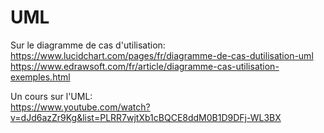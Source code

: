 # UML

Sur le diagramme de cas d'utilisation: \
https://www.lucidchart.com/pages/fr/diagramme-de-cas-dutilisation-uml \
https://www.edrawsoft.com/fr/article/diagramme-cas-utilisation-exemples.html

Un cours sur l'UML: \
https://www.youtube.com/watch?v=dJd6azZr9Kg&list=PLRR7wjtXb1cBQCE8ddM0B1D9DFj-WL3BX